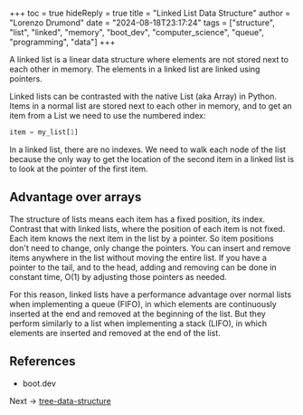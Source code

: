 +++
toc = true
hideReply = true
title = "Linked List Data Structure"
author = "Lorenzo Drumond"
date = "2024-08-18T23:17:24"
tags = ["structure",  "list",  "linked",  "memory",  "boot_dev",  "computer_science",  "queue",  "programming",  "data"]
+++



A linked list is a linear data structure where elements are not stored next to each other in memory. The elements in a linked list are linked using pointers.

Linked lists can be contrasted with the native List (aka Array) in Python. Items in a normal list are stored next to each other in memory, and to get an item from a List we need to use the numbered index:

```python
item = my_list[1]
```

In a linked list, there are no indexes. We need to walk each node of the list because the only way to get the location of the second item in a linked list is to look at the pointer of the first item.

## Advantage over arrays

The structure of lists means each item has a fixed position, its index.
Contrast that with linked lists, where the position of each item is not fixed.
Each item knows the next item in the list by a pointer. So item positions don't
need to change, only change the pointers. You can insert and remove items
anywhere in the list without moving the entire list. If you have a pointer to
the tail, and to the head, adding and removing can be done in constant time,
O(1) by adjusting those pointers as needed.

For this reason, linked lists have a performance advantage over normal lists when implementing a queue (FIFO), in which elements are continuously inserted at the end and removed at the beginning of the list. But they perform similarly to a list when implementing a stack (LIFO), in which elements are inserted and removed at the end of the list.

## References

- boot.dev

Next -> [tree-data-structure](/wiki/tree-data-structure/)

